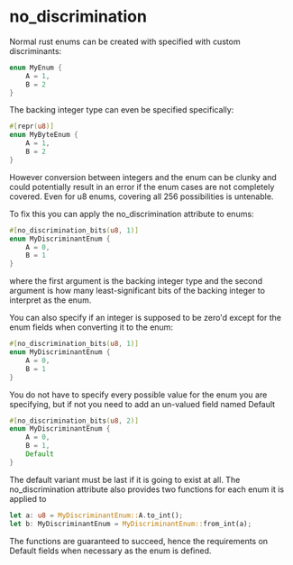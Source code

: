 # no_discrimination

Normal rust enums can be created with specified with custom discriminants:

```rust
enum MyEnum {
    A = 1,
    B = 2
}
```

The backing integer type can even be specified specifically:

```rust
#[repr(u8)]
enum MyByteEnum {
    A = 1,
    B = 2
}
```

However conversion between integers and the enum can be clunky and could
potentially result in an error if the enum cases are not completely covered.
Even for u8 enums, covering all 256 possibilities is untenable.

To fix this you can apply the no_discrimination attribute to enums:

```rust
#[no_discrimination_bits(u8, 1)]
enum MyDiscriminantEnum {
    A = 0,
    B = 1
}
```

where the first argument is the backing integer type and the second argument is
how many least-significant bits of the backing integer to interpret as the enum.

You can also specify if an integer is supposed to be zero'd except for the enum
fields when converting it to the enum:

```rust
#[no_discrimination_bits(u8, 1)]
enum MyDiscriminantEnum {
    A = 0,
    B = 1
}
```

You do not have to specify every possible value for the enum you are specifying,
but if not you need to add an un-valued field named Default

```rust
#[no_discrimination_bits(u8, 2)]
enum MyDiscriminantEnum {
    A = 0,
    B = 1,
    Default
}
```

The default variant must be last if it is going to exist at all. The
no_discrimination attribute also provides two functions for each enum it is applied
to

```rust
let a: u8 = MyDiscriminantEnum::A.to_int();
let b: MyDiscriminantEnum = MyDiscriminantEnum::from_int(a);
```

The functions are guaranteed to succeed, hence the requirements on Default
fields when necessary as the enum is defined.